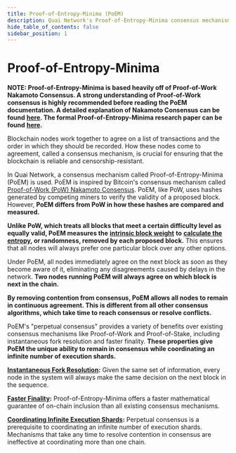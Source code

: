 ```yaml
---
title: Proof-of-Entropy-Minima (PoEM)
description: Quai Network's Proof-of-Entropy-Minima consensus mechanism.
hide_table_of_contents: false
sidebar_position: 1
---
```


# Proof-of-Entropy-Minima

**NOTE: Proof-of-Entropy-Minima is based heavily off of Proof-of-Work Nakamoto Consensus. A strong understanding of Proof-of-Work consensus is highly recommended before reading the PoEM documentation. A detailed explanation of Nakamoto Consensus can be found** [**here**](https://courses.grainger.illinois.edu/ece598pv/sp2021/lectureslides2021/ECE_598_PV_course_notes3.pdf)**. The formal Proof-of-Entropy-Minima research paper can be found** [**here**](https://arxiv.org/abs/2303.04305)**.**

Blockchain nodes work together to agree on a list of transactions and the order in which they should be recorded. How these nodes come to agreement, called a consensus mechanism, is crucial for ensuring that the blockchain is reliable and censorship-resistant.

In Quai Network, a consensus mechanism called Proof-of-Entropy-Minima (PoEM) is used. PoEM is inspired by Bitcoin's consensus mechanism called [Proof-of-Work (PoW) Nakamoto Consensus](https://bitcoin.org/bitcoin.pdf). PoEM, like PoW, uses hashes generated by competing miners to verify the validity of a proposed block. However, **PoEM differs from PoW in how these hashes are compared and measured.**

**Unlike PoW, which treats all blocks that meet a certain difficulty level as equally valid, PoEM measures the** [**intrinsic block weight**](../poem/instant-fork-resolution/intrinsic-block-weight.md) **to** [**calculate the entropy**](../poem/instant-fork-resolution/calc-total-entropy.md)**, or randomness, removed by each proposed block.** This ensures that all nodes will always prefer one particular block over any other options.

Under PoEM, all nodes immediately agree on the next block as soon as they become aware of it, eliminating any disagreements caused by delays in the network. **Two nodes running PoEM will always agree on which block is next in the chain.**

**By removing contention from consensus, PoEM allows all nodes to remain in continuous agreement. This is different from all other consensus algorithms, which take time to reach consensus or resolve conflicts.**

PoEM's "perpetual consensus" provides a variety of benefits over existing consensus mechanisms like Proof-of-Work and Proof-of-Stake, including instantaneous fork resolution and faster finality. **These properties give PoEM the unique ability to remain in consensus while coordinating an infinite number of execution shards.**

[**Instantaneous Fork Resolution**](../poem/instant-fork-resolution/instant-fork-resolution.md)**:** Given the same set of information, every node in the system will always make the same decision on the next block in the sequence.

[**Faster Finality**](../poem/finality/finality.md)**:** Proof-of-Entropy-Minima offers a faster mathematical guarantee of on-chain inclusion than all existing consensus mechanisms.

[**Coordinating Infinite Execution Shards**](../poem/infinite-execution-shards/infinite-execution-shards.md)**:** Perpetual consensus is a prerequisite to coordinating an infinite number of execution shards. Mechanisms that take any time to resolve contention in consensus are ineffective at coordinating more than one chain.
